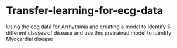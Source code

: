 # Transfer-learning-for-ecg-data
Using the ecg data for Arrhythmia and creating a model to identify 5 different classes of disease and use this  pretrained model to identify  Myocardial disease
